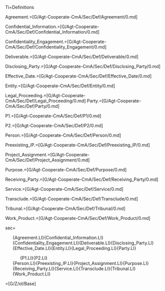Ti=Definitions

Agreement.=[G/Agt-Cooperate-CmA/Sec/Def/Agreement/0.md]

Confidential_Information.=[G/Agt-Cooperate-CmA/Sec/Def/Confidential_Information/0.md]

Confidentiality_Engagement.=[G/Agt-Cooperate-CmA/Sec/Def/Confidentiality_Engagement/0.md]

Deliverable.=[G/Agt-Cooperate-CmA/Sec/Def/Deliverable/0.md]

Disclosing_Party.=[G/Agt-Cooperate-CmA/Sec/Def/Disclosing_Party/0.md]

Effective_Date.=[G/Agt-Cooperate-CmA/Sec/Def/Effective_Date/0.md]

Entity.=[G/Agt-Cooperate-CmA/Sec/Def/Entity/0.md]

Legal_Proceeding.=[G/Agt-Cooperate-CmA/Sec/Def/Legal_Proceeding/0.md]
Party.=[G/Agt-Cooperate-CmA/Sec/Def/Party/0.md]

P1.=[G/Agt-Cooperate-CmA/Sec/Def/P1/0.md]

P2.=[G/Agt-Cooperate-CmA/Sec/Def/P2/0.md]

Person.=[G/Agt-Cooperate-CmA/Sec/Def/Person/0.md]

Preexisting_IP.=[G/Agt-Cooperate-CmA/Sec/Def/Preexisting_IP/0.md]

Project_Assignment.=[G/Agt-Cooperate-CmA/Sec/Def/Project_Assignment/0.md]

Purpose.=[G/Agt-Cooperate-CmA/Sec/Def/Purpose/0.md]

Receiving_Party.=[G/Agt-Cooperate-CmA/Sec/Def/Receiving_Party/0.md]

Service.=[G/Agt-Cooperate-CmA/Sec/Def/Service/0.md]

Transclude.=[G/Agt-Cooperate-CmA/Sec/Def/Transclude/0.md]

Tribunal.=[G/Agt-Cooperate-CmA/Sec/Def/Tribunal/0.md]

Work_Product.=[G/Agt-Cooperate-CmA/Sec/Def/Work_Product/0.md]

sec=<ul type="none">{Agreement.LI}{Confidential_Information.LI}{Confidentiality_Engagement.LI}{Deliverable.LI}{Disclosing_Party.LI}{Effective_Date.LI}{Entity.LI}{Legal_Proceeding.LI}{Party.LI}<ol>{P1.LI}{P2.LI}</ol>{Person.LI}{Preexisting_IP.LI}{Project_Assignment.LI}{Purpose.LI}{Receiving_Party.LI}{Service.LI}{Transclude.LI}{Tribunal.LI}{Work_Product.LI}</ul>

=[G/Z/ol/Base]